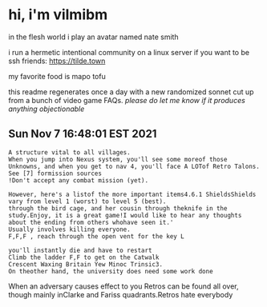 # hi, i'm vilmibm

in the flesh world i play an avatar named nate smith

i run a hermetic intentional community on a linux server if you want to be ssh friends: https://tilde.town

my favorite food is mapo tofu

this readme regenerates once a day with a new randomized sonnet cut up from a bunch of video game FAQs.
_please do let me know if it produces anything objectionable_

## Sun Nov  7 16:48:01 EST 2021

    A structure vital to all villages.
    When you jump into Nexus system, you'll see some moreof those Unknowns, and when you get to nav 4, you'll face A LOTof Retro Talons.
    See [7] formission sources
    !Don't accept any combat mission (yet).
    
    However, here's a listof the more important items4.6.1 ShieldsShields vary from level 1 (worst) to level 5 (best).
    through the bird cage, and her cousin through theknife in the study.Enjoy, it is a great game!I would like to hear any thoughts about the ending from others whohave seen it.'
    Usually involves killing everyone.
    F,F,F , reach through the open vent for the key L
    
    you'll instantly die and have to restart
    Climb the ladder F,F to get on the Catwalk
    Crescent Waxing Britain Yew Minoc Trinsic3.
    On theother hand, the university does need some work done
    
      When an adversary causes effect to you
    Retros can be found all over, though mainly inClarke and Fariss quadrants.Retros hate everybody
